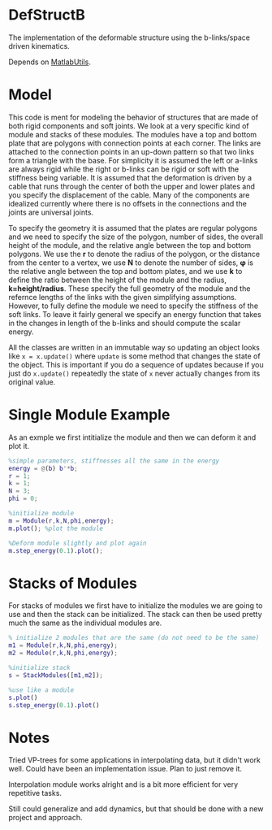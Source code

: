 # DefStructB

The implementation of the deformable structure using the b-links/space driven kinematics.

Depends on [MatlabUtils](https://github.com/BenPski/MatlabUtils).

# Model

This code is ment for modeling the behavior of structures that are made of both rigid components and soft joints. We look at a very specific kind of module and stacks of these modules. The modules have a top and bottom plate that are polygons with connection points at each corner. The links are attached to the connection points in an up-down pattern so that two links form a triangle with the base. For simplicity it is assumed the left or a-links are always rigid while the right or b-links can be rigid or soft with the stiffness being variable. It is assumed that the deformation is driven by a cable that runs through the center of both the upper and lower plates and you specify the displacement of the cable. Many of the components are idealized currently where there is no offsets in the connections and the joints are universal joints. 

To specify the geometry it is assumed that the plates are regular polygons and we need to specify the size of the polygon, number of sides, the overall height of the module, and the relative angle between the top and bottom polygons. We use the **r** to denote the radius of the polygon, or the distance from the center to a vertex, we use **N** to denote the number of sides, **&phi;** is the relative angle between the top and bottom plates, and we use **k** to define the ratio between the height of the module and the radius, **k=height/radius**. These specify the full geometry of the module and the refernce lengths of the links with the given simplifying assumptions. However, to fully define the module we need to specify the stiffness of the soft links. To leave it fairly general we specify an energy function that takes in the changes in length of the b-links and should compute the scalar energy.

All the classes are written in an immutable way so updating an object looks like `x = x.update()` where `update` is some method that changes the state of the object. This is important if you do a sequence of updates because if you just do `x.update()` repeatedly the state of `x` never actually changes from its original value.

# Single Module Example

As an exmple we first intitialize the module and then we can deform it and plot it.

```matlab
%simple parameters, stiffnesses all the same in the energy 
energy = @(b) b'*b;
r = 1;
k = 1;
N = 3;
phi = 0;

%initialize module
m = Module(r,k,N,phi,energy);
m.plot(); %plot the module

%Deform module slightly and plot again
m.step_energy(0.1).plot();
```
# Stacks of Modules

For stacks of modules we first have to initialize the modules we are going to use and then the stack can be initialized. The stack can then be used pretty much the same as the individual modules are.
```matlab
% initialize 2 modules that are the same (do not need to be the same)
m1 = Module(r,k,N,phi,energy);
m2 = Module(r,k,N,phi,energy);

%initialize stack
s = StackModules([m1,m2]);

%use like a module
s.plot()
s.step_energy(0.1).plot()
```

# Notes

Tried VP-trees for some applications in interpolating data, but it didn't work well. Could have been an implementation issue. Plan to just remove it.

Interpolation module works alright and is a bit more efficient for very repetitive tasks.

Still could generalize and add dynamics, but that should be done with a new project and approach.
